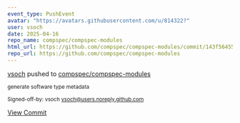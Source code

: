 ```yaml
---
event_type: PushEvent
avatar: "https://avatars.githubusercontent.com/u/814322?"
user: vsoch
date: 2025-04-16
repo_name: compspec/compspec-modules
html_url: https://github.com/compspec/compspec-modules/commit/143f564557818fd06617dc160830e7c0a3a55a4f
repo_url: https://github.com/compspec/compspec-modules
---
```


<a href='https://github.com/vsoch' target='_blank'>vsoch</a> pushed to <a href='https://github.com/compspec/compspec-modules' target='_blank'>compspec/compspec-modules</a>

<small>generate software type metadata

Signed-off-by: vsoch <vsoch@users.noreply.github.com></small>

<a href='https://github.com/compspec/compspec-modules/commit/143f564557818fd06617dc160830e7c0a3a55a4f' target='_blank'>View Commit</a>